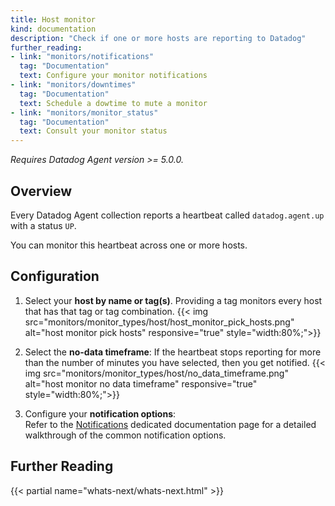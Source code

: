 ```yaml
---
title: Host monitor
kind: documentation
description: "Check if one or more hosts are reporting to Datadog"
further_reading:
- link: "monitors/notifications"
  tag: "Documentation"
  text: Configure your monitor notifications
- link: "monitors/downtimes"
  tag: "Documentation"
  text: Schedule a dowtime to mute a monitor
- link: "monitors/monitor_status"
  tag: "Documentation"
  text: Consult your monitor status
---
```


*Requires Datadog Agent version >= 5.0.0.*

## Overview

Every Datadog Agent collection reports a heartbeat called `datadog.agent.up` with a status `UP`. 

You can monitor this heartbeat across one or more hosts.

## Configuration

1. Select your **host by name or tag(s)**. Providing a tag monitors every host that has that tag or tag combination.
    {{< img src="monitors/monitor_types/host/host_monitor_pick_hosts.png" alt="host monitor pick hosts" responsive="true" style="width:80%;">}}

2. Select the **no-data timeframe**: If the heartbeat stops reporting for more than the number of minutes you have selected, then you get notified.
    {{< img src="monitors/monitor_types/host/no_data_timeframe.png" alt="host monitor no data timeframe" responsive="true" style="width:80%;">}}

3. Configure your **notification options**:  
    Refer to the [Notifications][1] dedicated documentation page for a detailed walkthrough of the common notification options.

## Further Reading 
{{< partial name="whats-next/whats-next.html" >}}

[1]: /monitors/notifications

